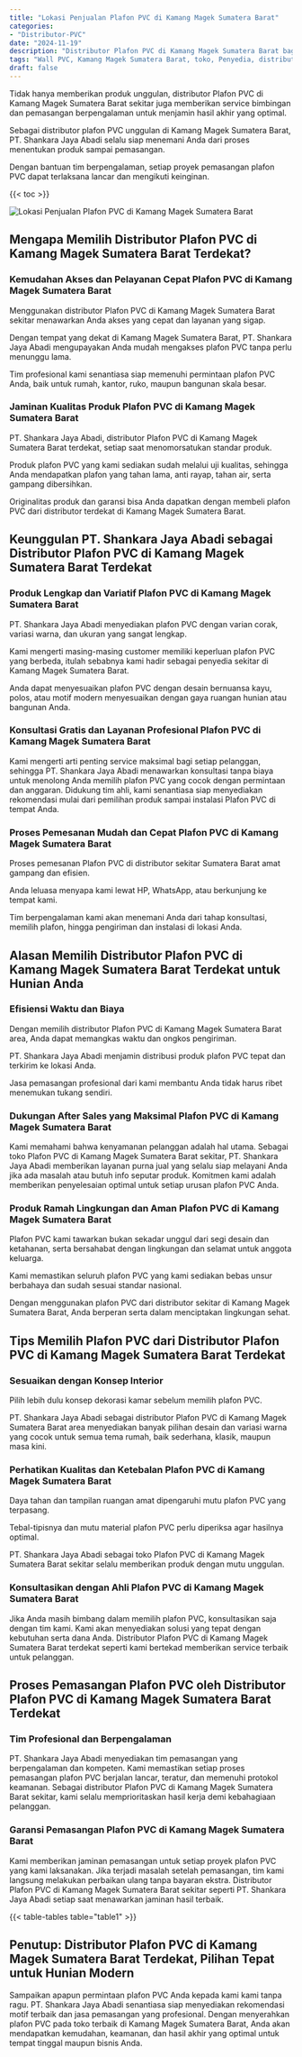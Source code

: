 ```yaml
---
title: "Lokasi Penjualan Plafon PVC di Kamang Magek Sumatera Barat"
categories: 
- "Distributor-PVC"
date: "2024-11-19"
description: "Distributor Plafon PVC di Kamang Magek Sumatera Barat bagi rumah, office, serta gerai. Produk terbaik, pilihan motif, pilihan warna elegan, dengan jasa pemasangan oleh tenaga ahli berpengalaman dan jaminan resmi!|Servis penyediaan Plafon PVC di Kamang Magek Sumatera Barat bagi keperluan hunian, perkantoran, atau toko, beserta panel unggulan dan instalasi oleh tenaga ahli ahli serta kepastian resmi.|Alternatif Plafon PVC di Kamang Magek Sumatera Barat yang terpercaya untuk hunian, perkantoran, dan toko, bersama panel unggulan dan pemasangan dikerjakan oleh tenaga ahli profesional dan kepastian resmi.|Distribusi Plafon PVC di Kamang Magek Sumatera Barat untuk hunian, kantor, serta ritel, dengan produk berkualitas dan instalasi dikerjakan oleh tim profesional, lengkap beserta garansi resmi.}"
tags: "Wall PVC, Kamang Magek Sumatera Barat, toko, Penyedia, distributor"
draft: false
---
```


Tidak hanya memberikan produk unggulan, distributor Plafon PVC di Kamang Magek Sumatera Barat sekitar juga memberikan service bimbingan dan pemasangan berpengalaman untuk menjamin hasil akhir yang optimal.

Sebagai distributor plafon PVC unggulan di Kamang Magek Sumatera Barat, PT. Shankara Jaya Abadi selalu siap menemani Anda dari proses menentukan produk sampai pemasangan.

Dengan bantuan tim berpengalaman, setiap proyek pemasangan plafon PVC dapat terlaksana lancar dan mengikuti keinginan.

{{< toc >}}

![Lokasi Penjualan Plafon PVC di Kamang Magek Sumatera Barat](/images/Distributor-PVC/Lokasi-Penjualan-Plafon-PVC-di-Kamang-Magek-Sumatera-Barat.png)


## Mengapa Memilih Distributor Plafon PVC di Kamang Magek Sumatera Barat Terdekat?

### Kemudahan Akses dan Pelayanan Cepat Plafon PVC di Kamang Magek Sumatera Barat

Menggunakan distributor Plafon PVC di Kamang Magek Sumatera Barat sekitar menawarkan Anda akses yang cepat dan layanan yang sigap.

Dengan tempat yang dekat di Kamang Magek Sumatera Barat, PT. Shankara Jaya Abadi mengupayakan Anda mudah mengakses plafon PVC tanpa perlu menunggu lama.

Tim profesional kami senantiasa siap memenuhi permintaan plafon PVC Anda, baik untuk rumah, kantor, ruko, maupun bangunan skala besar.

### Jaminan Kualitas Produk Plafon PVC di Kamang Magek Sumatera Barat

PT. Shankara Jaya Abadi, distributor Plafon PVC di Kamang Magek Sumatera Barat terdekat, setiap saat menomorsatukan standar produk.

Produk plafon PVC yang kami sediakan sudah melalui uji kualitas, sehingga Anda mendapatkan plafon yang tahan lama, anti rayap, tahan air, serta gampang dibersihkan.

Originalitas produk dan garansi bisa Anda dapatkan dengan membeli plafon PVC dari distributor terdekat di Kamang Magek Sumatera Barat.

## Keunggulan PT. Shankara Jaya Abadi sebagai Distributor Plafon PVC di Kamang Magek Sumatera Barat Terdekat

### Produk Lengkap dan Variatif Plafon PVC di Kamang Magek Sumatera Barat

PT. Shankara Jaya Abadi menyediakan plafon PVC dengan varian corak, variasi warna, dan ukuran yang sangat lengkap.

Kami mengerti masing-masing customer memiliki keperluan plafon PVC yang berbeda, itulah sebabnya kami hadir sebagai penyedia sekitar di Kamang Magek Sumatera Barat.

Anda dapat menyesuaikan plafon PVC dengan desain bernuansa kayu, polos, atau motif modern menyesuaikan dengan gaya ruangan hunian atau bangunan Anda.

### Konsultasi Gratis dan Layanan Profesional Plafon PVC di Kamang Magek Sumatera Barat

Kami mengerti arti penting service maksimal bagi setiap pelanggan, sehingga PT. Shankara Jaya Abadi menawarkan konsultasi tanpa biaya untuk menolong Anda memilih plafon PVC yang cocok dengan permintaan dan anggaran. Didukung tim ahli, kami senantiasa siap menyediakan rekomendasi mulai dari pemilihan produk sampai instalasi Plafon PVC di tempat Anda.

### Proses Pemesanan Mudah dan Cepat Plafon PVC di Kamang Magek Sumatera Barat

Proses pemesanan Plafon PVC di distributor sekitar Sumatera Barat amat gampang dan efisien.

Anda leluasa menyapa kami lewat HP, WhatsApp, atau berkunjung ke tempat kami.

Tim berpengalaman kami akan menemani Anda dari tahap konsultasi, memilih plafon, hingga pengiriman dan instalasi di lokasi Anda.

## Alasan Memilih Distributor Plafon PVC di Kamang Magek Sumatera Barat Terdekat untuk Hunian Anda

### Efisiensi Waktu dan Biaya

Dengan memilih distributor Plafon PVC di Kamang Magek Sumatera Barat area, Anda dapat memangkas waktu dan ongkos pengiriman.

PT. Shankara Jaya Abadi menjamin distribusi produk plafon PVC tepat dan terkirim ke lokasi Anda.

Jasa pemasangan profesional dari kami membantu Anda tidak harus ribet menemukan tukang sendiri.

### Dukungan After Sales yang Maksimal Plafon PVC di Kamang Magek Sumatera Barat

Kami memahami bahwa kenyamanan pelanggan adalah hal utama. Sebagai toko Plafon PVC di Kamang Magek Sumatera Barat sekitar, PT. Shankara Jaya Abadi memberikan layanan purna jual yang selalu siap melayani Anda jika ada masalah atau butuh info seputar produk. Komitmen kami adalah memberikan penyelesaian optimal untuk setiap urusan plafon PVC Anda.

### Produk Ramah Lingkungan dan Aman Plafon PVC di Kamang Magek Sumatera Barat

Plafon PVC kami tawarkan bukan sekadar unggul dari segi desain dan ketahanan, serta bersahabat dengan lingkungan dan selamat untuk anggota keluarga.

Kami memastikan seluruh plafon PVC yang kami sediakan bebas unsur berbahaya dan sudah sesuai standar nasional.

Dengan menggunakan plafon PVC dari distributor sekitar di Kamang Magek Sumatera Barat, Anda berperan serta dalam menciptakan lingkungan sehat.

## Tips Memilih Plafon PVC dari Distributor Plafon PVC di Kamang Magek Sumatera Barat Terdekat

### Sesuaikan dengan Konsep Interior

Pilih lebih dulu konsep dekorasi kamar sebelum memilih plafon PVC.

PT. Shankara Jaya Abadi sebagai distributor Plafon PVC di Kamang Magek Sumatera Barat area menyediakan banyak pilihan desain dan variasi warna yang cocok untuk semua tema rumah, baik sederhana, klasik, maupun masa kini.

### Perhatikan Kualitas dan Ketebalan Plafon PVC di Kamang Magek Sumatera Barat

Daya tahan dan tampilan ruangan amat dipengaruhi mutu plafon PVC yang terpasang.

Tebal-tipisnya dan mutu material plafon PVC perlu diperiksa agar hasilnya optimal.

PT. Shankara Jaya Abadi sebagai toko Plafon PVC di Kamang Magek Sumatera Barat sekitar selalu memberikan produk dengan mutu unggulan.

### Konsultasikan dengan Ahli Plafon PVC di Kamang Magek Sumatera Barat

Jika Anda masih bimbang dalam memilih plafon PVC, konsultasikan saja dengan tim kami. Kami akan menyediakan solusi yang tepat dengan kebutuhan serta dana Anda. Distributor Plafon PVC di Kamang Magek Sumatera Barat terdekat seperti kami bertekad memberikan service terbaik untuk pelanggan.

## Proses Pemasangan Plafon PVC oleh Distributor Plafon PVC di Kamang Magek Sumatera Barat Terdekat

### Tim Profesional dan Berpengalaman

PT. Shankara Jaya Abadi menyediakan tim pemasangan yang berpengalaman dan kompeten. Kami memastikan setiap proses pemasangan plafon PVC berjalan lancar, teratur, dan memenuhi protokol keamanan. Sebagai distributor Plafon PVC di Kamang Magek Sumatera Barat sekitar, kami selalu memprioritaskan hasil kerja demi kebahagiaan pelanggan.

### Garansi Pemasangan Plafon PVC di Kamang Magek Sumatera Barat

Kami memberikan jaminan pemasangan untuk setiap proyek plafon PVC yang kami laksanakan. Jika terjadi masalah setelah pemasangan, tim kami langsung melakukan perbaikan ulang tanpa bayaran ekstra. Distributor Plafon PVC di Kamang Magek Sumatera Barat sekitar seperti PT. Shankara Jaya Abadi setiap saat menawarkan jaminan hasil terbaik.

{{< table-tables table="table1" >}}

## Penutup: Distributor Plafon PVC di Kamang Magek Sumatera Barat Terdekat, Pilihan Tepat untuk Hunian Modern

Sampaikan apapun permintaan plafon PVC Anda kepada kami kami tanpa ragu. PT. Shankara Jaya Abadi senantiasa siap menyediakan rekomendasi motif terbaik dan jasa pemasangan yang profesional. Dengan menyerahkan plafon PVC pada toko terbaik di Kamang Magek Sumatera Barat, Anda akan mendapatkan kemudahan, keamanan, dan hasil akhir yang optimal untuk tempat tinggal maupun bisnis Anda.